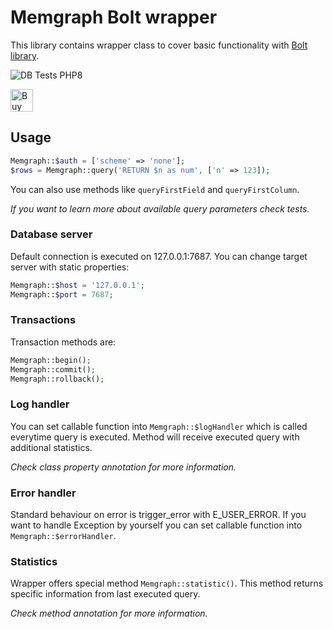 # Memgraph Bolt wrapper

This library contains wrapper class to cover basic functionality with [Bolt library](https://github.com/neo4j-php/Bolt).

![DB Tests PHP8](https://github.com/stefanak-michal/memgraph-bolt-wrapper/actions/workflows/tests.2204.yml/badge.svg?branch=main)

<a href='https://ko-fi.com/Z8Z5ABMLW' target='_blank'><img height='36' style='border:0px;height:36px;' src='https://cdn.ko-fi.com/cdn/kofi1.png?v=3' border='0' alt='Buy Me a Coffee at ko-fi.com' /></a>

## Usage

```php
Memgraph::$auth = ['scheme' => 'none'];
$rows = Memgraph::query('RETURN $n as num', ['n' => 123]);
```

You can also use methods like `queryFirstField` and `queryFirstColumn`.

_If you want to learn more about available query parameters check tests._

### Database server

Default connection is executed on 127.0.0.1:7687. You can change target server with static properties:

```php
Memgraph::$host = '127.0.0.1';
Memgraph::$port = 7687;
```

### Transactions

Transaction methods are:

```php
Memgraph::begin();
Memgraph::commit();
Memgraph::rollback();
```

### Log handler

You can set callable function into `Memgraph::$logHandler` which is called everytime query is executed. Method will receive executed query with additional statistics.

_Check class property annotation for more information._

### Error handler

Standard behaviour on error is trigger_error with E_USER_ERROR. If you want to handle Exception by yourself you can set callable function into `Memgraph::$errorHandler`.

### Statistics

Wrapper offers special method `Memgraph::statistic()`. This method returns specific information from last executed query.

_Check method annotation for more information._
